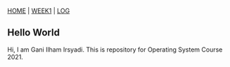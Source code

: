 [HOME](.) | [WEEK1](W01/) | [LOG](TXT/mylog.txt)

## Hello World
Hi, I am Gani Ilham Irsyadi. This is repository for Operating System Course 2021.
